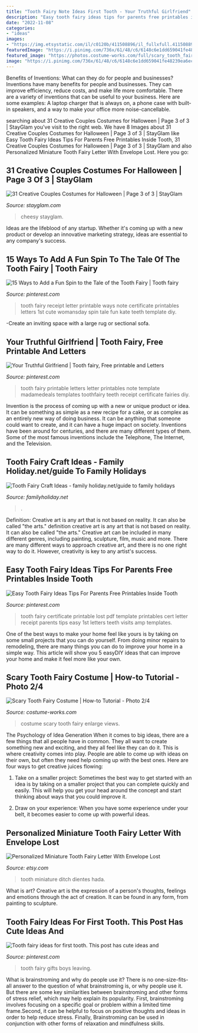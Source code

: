 ```yaml
---
title: "Tooth Fairy Note Ideas First Tooth - Your Truthful Girlfriend"
description: "Easy tooth fairy ideas tips for parents free printables inside tooth"
date: "2022-11-08"
categories:
- "ideas"
images:
- "https://img.etsystatic.com/il/c0120b/411508896/il_fullxfull.411508896_d4fa.jpg?version=0"
featuredImage: "https://i.pinimg.com/736x/61/48/c6/6148c6e1dd659041fe48239ea6ec71dd.jpg"
featured_image: "https://photos.costume-works.com/full/scary_tooth_fairy1.jpg"
image: "https://i.pinimg.com/736x/61/48/c6/6148c6e1dd659041fe48239ea6ec71dd.jpg"
---
```



Benefits of Inventions: What can they do for people and businesses?
Inventions have many benefits for people and businesses. They can improve efficiency, reduce costs, and make life more comfortable. There are a variety of inventions that can be useful to your business. Here are some examples: A laptop charger that is always on, a phone case with built-in speakers, and a way to make your office more noise-cancellable.

	

		
searching about 31 Creative Couples Costumes for Halloween | Page 3 of 3 | StayGlam you've visit to the right web. We have 8 Images about 31 Creative Couples Costumes for Halloween | Page 3 of 3 | StayGlam like Easy Tooth Fairy Ideas Tips For Parents Free Printables Inside Tooth, 31 Creative Couples Costumes for Halloween | Page 3 of 3 | StayGlam and also Personalized Miniature Tooth Fairy Letter With Envelope Lost. Here you go:
		
    
## 31 Creative Couples Costumes For Halloween | Page 3 Of 3 | StayGlam

<img loading=lazy src="https://stayglam.com/wp-content/uploads/2016/09/sydsheaaa_1941184_899341620115622_1890417203_n.jpg" onerror="this.onerror=null;this.src='https://tse1.mm.bing.net/th?id=OIP.kKs4pQR36pa1_Ic1Kh2pPwHaIZ&amp;pid=15.1';" alt="31 Creative Couples Costumes for Halloween | Page 3 of 3 | StayGlam">

_Source: stayglam.com_

>cheesy stayglam. 

	

Ideas are the lifeblood of any startup. Whether it's coming up with a new product or develop an innovative marketing strategy, ideas are essential to any company's success.

    
## 15 Ways To Add A Fun Spin To The Tale Of The Tooth Fairy | Tooth Fairy

<img loading=lazy src="https://i.pinimg.com/736x/04/d1/b0/04d1b07fda078b0a27bf09fa1fdcdd6a.jpg" onerror="this.onerror=null;this.src='https://tse3.mm.bing.net/th?id=OIP.jlbND_BZVyN5osfClx_r3QHaLH&amp;pid=15.1';" alt="15 Ways to Add a Fun Spin to the Tale of the Tooth Fairy | Tooth fairy">

_Source: pinterest.com_

>tooth fairy receipt letter printable ways note certificate printables letters 1st cute womansday spin tale fun kate teeth template diy. 

	

-Create an inviting space with a large rug or sectional sofa.

    
## Your Truthful Girlfriend | Tooth Fairy, Free Printable And Letters

<img loading=lazy src="https://s-media-cache-ak0.pinimg.com/736x/f2/4b/2b/f24b2bc4573f227f52e4ee80a025eec7--tooth-fairy-letters-letter-from-the-tooth-fairy.jpg" onerror="this.onerror=null;this.src='https://tse3.mm.bing.net/th?id=OIP.JCzCpknaMBSlPrY7kgPkVwHaKX&amp;pid=15.1';" alt="Your Truthful Girlfriend | Tooth fairy, Free printable and Letters">

_Source: pinterest.com_

>tooth fairy printable letters letter printables note template madamedeals templates toothfairy teeth receipt certificate fairies diy. 

	

Invention is the process of coming up with a new or unique product or idea. It can be something as simple as a new recipe for a cake, or as complex as an entirely new way of doing business. It can be anything that someone could want to create, and it can have a huge impact on society. Inventions have been around for centuries, and there are many different types of them. Some of the most famous inventions include the Telephone, The Internet, and the Television.

    
## Tooth Fairy Craft Ideas - Family Holiday.net/guide To Family Holidays

<img loading=lazy src="https://www.familyholiday.net/wp-content/uploads/2013/02/Tooth-Fairy-Craft-Ideas_54.jpg" onerror="this.onerror=null;this.src='https://tse3.mm.bing.net/th?id=OIP.Fws3sE5FBxHZiFfxIjlk8gHaLJ&amp;pid=15.1';" alt="Tooth Fairy Craft Ideas - family holiday.net/guide to family holidays">

_Source: familyholiday.net_

>. 

	

Definition: Creative art is any art that is not based on reality. It can also be called "the arts."
definition creative art is any art that is not based on reality. It can also be called "the arts." Creative art can be included in many different genres, including painting, sculpture, film, music and more. There are many different ways to approach creative art, and there is no one right way to do it. However, creativity is key to any artist's success.

    
## Easy Tooth Fairy Ideas Tips For Parents Free Printables Inside Tooth

<img loading=lazy src="https://i.pinimg.com/736x/61/48/c6/6148c6e1dd659041fe48239ea6ec71dd.jpg" onerror="this.onerror=null;this.src='https://tse4.mm.bing.net/th?id=OIP.K7AobnExB_n9GhuZid5O1AHaF7&amp;pid=15.1';" alt="Easy Tooth Fairy Ideas Tips For Parents Free Printables Inside Tooth">

_Source: pinterest.com_

>tooth fairy certificate printable lost pdf template printables cert letter receipt parents tips easy 1st letters teeth visits amp templates. 

	

One of the best ways to make your home feel like yours is by taking on some small projects that you can do yourself. From doing minor repairs to remodeling, there are many things you can do to improve your home in a simple way. This article will show you 5 easyDIY ideas that can improve your home and make it feel more like your own.

    
## Scary Tooth Fairy Costume | How-to Tutorial - Photo 2/4

<img loading=lazy src="https://photos.costume-works.com/full/scary_tooth_fairy1.jpg" onerror="this.onerror=null;this.src='https://tse1.mm.bing.net/th?id=OIP.q8BNS9gBepWciQ948XXYswAAAA&amp;pid=15.1';" alt="Scary Tooth Fairy Costume | How-to Tutorial - Photo 2/4">

_Source: costume-works.com_

>costume scary tooth fairy enlarge views. 

	

The Psychology of Idea Generation
When it comes to big ideas, there are a few things that all people have in common. They all want to create something new and exciting, and they all feel like they can do it. This is where creativity comes into play. People are able to come up with ideas on their own, but often they need help coming up with the best ones. Here are four ways to get creative juices flowing:
1. Take on a smaller project: Sometimes the best way to get started with an idea is by taking on a smaller project that you can complete quickly and easily. This will help you get your head around the concept and start thinking about ways that you could improve it.

2. Draw on your experience: When you have some experience under your belt, it becomes easier to come up with powerful ideas.

    
## Personalized Miniature Tooth Fairy Letter With Envelope Lost

<img loading=lazy src="https://img.etsystatic.com/il/c0120b/411508896/il_fullxfull.411508896_d4fa.jpg?version=0" onerror="this.onerror=null;this.src='https://tse4.mm.bing.net/th?id=OIP.c2aZgJus2tOYBesPRgyDJAHaFj&amp;pid=15.1';" alt="Personalized Miniature Tooth Fairy Letter With Envelope Lost">

_Source: etsy.com_

>tooth miniature ditch dientes hada. 

	

What is art?
Creative art is the expression of a person's thoughts, feelings and emotions through the act of creation. It can be found in any form, from painting to sculpture.

    
## Tooth Fairy Ideas For First Tooth. This Post Has Cute Ideas And

<img loading=lazy src="https://i.pinimg.com/736x/69/af/ef/69afefa3718cd8164a7af8317b8fb82e.jpg" onerror="this.onerror=null;this.src='https://tse1.mm.bing.net/th?id=OIP.m5ttbMt1pQ4rilYfhviw0gHaLH&amp;pid=15.1';" alt="Tooth fairy ideas for first tooth. This post has cute ideas and">

_Source: pinterest.com_

>tooth fairy gifts boys leaving. 

	

What is brainstroming and why do people use it?
There is no one-size-fits-all answer to the question of what brainstroming is, or why people use it. But there are some key similarities between brainstroming and other forms of stress relief, which may help explain its popularity. First, brainstroming involves focusing on a specific goal or problem within a limited time frame.Second, it can be helpful to focus on positive thoughts and ideas in order to help reduce stress. Finally, Brainstroming can be used in conjunction with other forms of relaxation and mindfulness skills.

